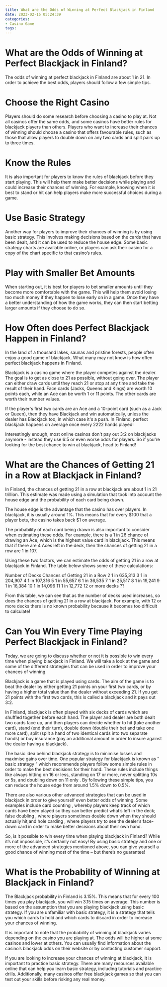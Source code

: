 ```yaml
---
title: What are the Odds of Winning at Perfect Blackjack in Finland
date: 2023-02-15 05:24:39
categories:
- Casino Game
tags:
---
```



#  What are the Odds of Winning at Perfect Blackjack in Finland?

The odds of winning at perfect blackjack in Finland are about 1 in 21. In order to achieve the best odds, players should follow a few simple tips.

# Choose the Right Casino

Players should do some research before choosing a casino to play at. Not all casinos offer the same odds, and some casinos have better rules for blackjack players than others. Players who want to increase their chances of winning should choose a casino that offers favourable rules, such as those that allow players to double down on any two cards and split pairs up to three times.

# Know the Rules

It is also important for players to know the rules of blackjack before they start playing. This will help them make better decisions while playing and could increase their chances of winning. For example, knowing when it is best to stand or hit can help players make more successful choices during a game.

# Use Basic Strategy

Another way for players to improve their chances of winning is by using basic strategy. This involves making decisions based on the cards that have been dealt, and it can be used to reduce the house edge. Some basic strategy charts are available online, or players can ask their casino for a copy of the chart specific to that casino’s rules.

# Play with Smaller Bet Amounts

When starting out, it is best for players to bet smaller amounts until they become more comfortable with the game. This will help them avoid losing too much money if they happen to lose early on in a game. Once they have a better understanding of how the game works, they can then start betting larger amounts if they choose to do so.

#  How Often does Perfect Blackjack Happen in Finland?

In the land of a thousand lakes, saunas and pristine forests, people often enjoy a good game of blackjack. What many may not know is how often perfect blackjack happens in Finland.

Blackjack is a casino game where the player competes against the dealer. The goal is to get as close to 21 as possible, without going over. The player can either draw cards until they reach 21 or stop at any time and take the result of their hand. Face cards (Jacks, Queens and Kings) are worth 10 points each, while an Ace can be worth 1 or 11 points. The other cards are worth their number values.

If the player's first two cards are an Ace and a 10-point card (such as a Jack or Queen), then they have Blackjack and win automatically, unless the dealer has Blackjack too, in which case it's a push. In Finland, perfect blackjack happens on average once every 2222 hands played!

Interestingly enough, most online casinos don't pay out 3:2 on blackjacks anymore - instead they use 6:5 or even worse odds for players. So if you're looking for the best chance to win at blackjack, head to Finland!

#  What are the Chances of Getting 21 in a Row at Blackjack in Finland?

In Finland, the chances of getting 21 in a row at blackjack are about 1 in 21 trillion. This estimate was made using a simulation that took into account the house edge and the probability of each card being drawn.

The house edge is the advantage that the casino has over players. In blackjack, it is usually around 1%. This means that for every $100 that a player bets, the casino takes back $1 on average.

The probability of each card being drawn is also important to consider when estimating these odds. For example, there is a 1 in 26 chance of drawing an Ace, which is the highest value card in blackjack. This means that if there are 4 Aces left in the deck, then the chances of getting 21 in a row are 1 in 107.

Using these two factors, we can estimate the odds of getting 21 in a row at blackjack in Finland. The table below shows some of these calculations:

Number of Decks Chances of Getting 21 in a Row 2 1 in 635,313 3 1 in 204,907 4 1 in 107,316 5 1 in 55,657 6 1 in 36,535 7 1 in 25,517 8 1 in 19,241 9 1 in 16,384 10 1 in 14,096 11 1 in 12,772 12 or more decks ??

From this table, we can see that as the number of decks used increases, so does the chances of getting 21 in a row at blackjack. For example, with 12 or more decks there is no known probability because it becomes too difficult to calculate!

#  Can You Win Every Time Playing Perfect Blackjack in Finland?

Today, we are going to discuss whether or not it is possible to win every time when playing blackjack in Finland. We will take a look at the game and some of the different strategies that can be used in order to improve your chances of winning.

Blackjack is a game that is played using cards. The aim of the game is to beat the dealer by either getting 21 points on your first two cards, or by having a higher total value than the dealer without exceeding 21. If you get 21 points with the first two cards, this is called a blackjack and it pays out 3:2.

In Finland, blackjack is often played with six decks of cards which are shuffled together before each hand. The player and dealer are both dealt two cards face up, and then players can decide whether to hit (take another card), stand (end their turn), double down (double their bet and take one more card), split (split a hand of two identical cards into two separate hands) or buy insurance (pay an additional amount in order to insure against the dealer having a blackjack).

The basic idea behind blackjack strategy is to minimise losses and maximise gains over time. One popular strategy for blackjack is known as “ basic strategy ” which recommends players follow some simple rules in order to make the best decisions for their hand. These rules include things like always hitting on 16 or less, standing on 17 or more, never splitting 10s or 5s, and doubling down on 11 only . By following these simple tips, you can reduce the house edge from around 1.5% down to 0.5%.

There are also various other advanced strategies that can be used in blackjack in order to give yourself even better odds of winning. Some examples include card counting , whereby players keep track of which cards have been played so they can better predict what’s left in the deck; false doubling , where players sometimes double down when they should actually hit;and hole carding , where players try to see the dealer’s face-down card in order to make better decisions about their own hand.

So, is it possible to win every time when playing blackjack in Finland? While it’s not impossible, it’s certainly not easy! By using basic strategy and one or more of the advanced strategies mentioned above, you can give yourself a good chance of winning most of the time – but there’s no guarantee!

#  What is the Probability of Winning at Blackjack in Finland?

The Blackjack probability in Finland is 3.15%. This means that for every 100 times you play blackjack, you will win 3.15 times on average. This number is based on the assumption that you are playing blackjack using basic strategy. If you are unfamiliar with basic strategy, it is a strategy that tells you which cards to hold and which cards to discard in order to increase your chances of winning.

It is important to note that the probability of winning at blackjack varies depending on the casino you are playing at. The odds will be higher at some casinos and lower at others. You can usually find information about the casino’s blackjack odds on their website or by contacting customer support.

If you are looking to increase your chances of winning at blackjack, it is important to practice basic strategy. There are many resources available online that can help you learn basic strategy, including tutorials and practice drills. Additionally, many casinos offer free blackjack games so that you can test out your skills before risking any real money.